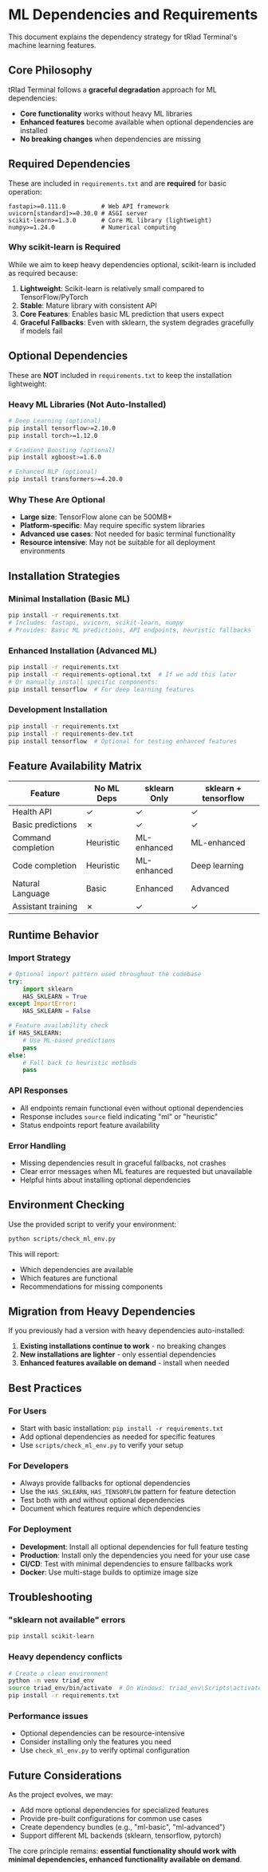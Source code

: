 # ML Dependencies and Requirements

This document explains the dependency strategy for tRIad Terminal's machine learning features.

## Core Philosophy

tRIad Terminal follows a **graceful degradation** approach for ML dependencies:
- **Core functionality** works without heavy ML libraries
- **Enhanced features** become available when optional dependencies are installed
- **No breaking changes** when dependencies are missing

## Required Dependencies

These are included in `requirements.txt` and are **required** for basic operation:

```
fastapi>=0.111.0          # Web API framework
uvicorn[standard]>=0.30.0 # ASGI server
scikit-learn>=1.3.0       # Core ML library (lightweight)
numpy>=1.24.0             # Numerical computing
```

### Why scikit-learn is Required

While we aim to keep heavy dependencies optional, scikit-learn is included as required because:

1. **Lightweight**: Scikit-learn is relatively small compared to TensorFlow/PyTorch
2. **Stable**: Mature library with consistent API
3. **Core Features**: Enables basic ML prediction that users expect
4. **Graceful Fallbacks**: Even with sklearn, the system degrades gracefully if models fail

## Optional Dependencies

These are **NOT** included in `requirements.txt` to keep the installation lightweight:

### Heavy ML Libraries (Not Auto-Installed)

```bash
# Deep Learning (optional)
pip install tensorflow>=2.10.0
pip install torch>=1.12.0

# Gradient Boosting (optional)
pip install xgboost>=1.6.0

# Enhanced NLP (optional)
pip install transformers>=4.20.0
```

### Why These Are Optional

- **Large size**: TensorFlow alone can be 500MB+
- **Platform-specific**: May require specific system libraries
- **Advanced use cases**: Not needed for basic terminal functionality
- **Resource intensive**: May not be suitable for all deployment environments

## Installation Strategies

### Minimal Installation (Basic ML)
```bash
pip install -r requirements.txt
# Includes: fastapi, uvicorn, scikit-learn, numpy
# Provides: Basic ML predictions, API endpoints, heuristic fallbacks
```

### Enhanced Installation (Advanced ML)
```bash
pip install -r requirements.txt
pip install -r requirements-optional.txt  # If we add this later
# Or manually install specific components:
pip install tensorflow  # For deep learning features
```

### Development Installation
```bash
pip install -r requirements.txt
pip install -r requirements-dev.txt
pip install tensorflow  # Optional for testing enhanced features
```

## Feature Availability Matrix

| Feature | No ML Deps | sklearn Only | sklearn + tensorflow |
|---------|------------|--------------|---------------------|
| Health API | ✓ | ✓ | ✓ |
| Basic predictions | ✗ | ✓ | ✓ |
| Command completion | Heuristic | ML-enhanced | ML-enhanced |
| Code completion | Heuristic | ML-enhanced | Deep learning |
| Natural Language | Basic | Enhanced | Advanced |
| Assistant training | ✗ | ✓ | ✓ |

## Runtime Behavior

### Import Strategy
```python
# Optional import pattern used throughout the codebase
try:
    import sklearn
    HAS_SKLEARN = True
except ImportError:
    HAS_SKLEARN = False

# Feature availability check
if HAS_SKLEARN:
    # Use ML-based predictions
    pass
else:
    # Fall back to heuristic methods
    pass
```

### API Responses
- All endpoints remain functional even without optional dependencies
- Response includes `source` field indicating "ml" or "heuristic"
- Status endpoints report feature availability

### Error Handling
- Missing dependencies result in graceful fallbacks, not crashes
- Clear error messages when ML features are requested but unavailable
- Helpful hints about installing optional dependencies

## Environment Checking

Use the provided script to verify your environment:

```bash
python scripts/check_ml_env.py
```

This will report:
- Which dependencies are available
- Which features are functional
- Recommendations for missing components

## Migration from Heavy Dependencies

If you previously had a version with heavy dependencies auto-installed:

1. **Existing installations continue to work** - no breaking changes
2. **New installations are lighter** - only essential dependencies
3. **Enhanced features available on demand** - install when needed

## Best Practices

### For Users
- Start with basic installation: `pip install -r requirements.txt`
- Add optional dependencies as needed for specific features
- Use `scripts/check_ml_env.py` to verify your setup

### For Developers
- Always provide fallbacks for optional dependencies
- Use the `HAS_SKLEARN`, `HAS_TENSORFLOW` pattern for feature detection
- Test both with and without optional dependencies
- Document which features require which dependencies

### For Deployment
- **Development**: Install all optional dependencies for full feature testing
- **Production**: Install only the dependencies you need for your use case
- **CI/CD**: Test with minimal dependencies to ensure fallbacks work
- **Docker**: Use multi-stage builds to optimize image size

## Troubleshooting

### "sklearn not available" errors
```bash
pip install scikit-learn
```

### Heavy dependency conflicts
```bash
# Create a clean environment
python -m venv triad_env
source triad_env/bin/activate  # On Windows: triad_env\Scripts\activate
pip install -r requirements.txt
```

### Performance issues
- Optional dependencies can be resource-intensive
- Consider installing only the features you need
- Use `check_ml_env.py` to verify optimal configuration

## Future Considerations

As the project evolves, we may:
- Add more optional dependencies for specialized features
- Provide pre-built configurations for common use cases
- Create dependency bundles (e.g., "ml-basic", "ml-advanced")
- Support different ML backends (sklearn, tensorflow, pytorch)

The core principle remains: **essential functionality should work with minimal dependencies, enhanced functionality available on demand**.
